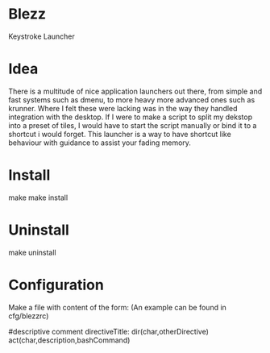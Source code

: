 # Blezz
Keystroke Launcher

# Idea
There is a multitude of nice application launchers out there, from simple and fast systems such as dmenu, to more heavy more advanced ones such as krunner. 
Where I felt these were lacking was in the way they handled integration with the desktop. If I were to make a script to split my dekstop into a preset of tiles, I would have to start the script manually or bind it to a shortcut i would forget. This launcher is a way to have shortcut like behaviour with guidance to assist your fading memory.

# Install
make
make install

# Uninstall
make uninstall

# Configuration
Make a file with content of the form: (An example can be found in cfg/blezzrc)

\#descriptive comment
directiveTitle:
dir(char,otherDirective)
act(char,description,bashCommand)

# Run
To run the file simply call it with a path to your configuration file like this:

./bin/blezz -c /home/USER/blezzrc

# Controls
For now:
'ESC' -> closes the menu.
'-' -> goes up a level.
'a'-'z' -> bindable keys to go down a level.

# Dependencies
Compilation: argp and xcb headers.
Run: xcb.

# TODO
* Clean up the mess, move code to more appropiate files.
* Revoke the header files, and fix the dependency mess.
* Improve Makefile to include install and uninstall commands.
* Resize window at every draw, to fit the lines.
* Make WMs ignore window, to get free placement and no borders option.
* Make better support for multiple keymaps.
* Make controls, and config of them, sane.